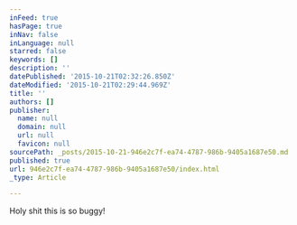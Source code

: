 ```yaml
---
inFeed: true
hasPage: true
inNav: false
inLanguage: null
starred: false
keywords: []
description: ''
datePublished: '2015-10-21T02:32:26.850Z'
dateModified: '2015-10-21T02:29:44.969Z'
title: ''
authors: []
publisher:
  name: null
  domain: null
  url: null
  favicon: null
sourcePath: _posts/2015-10-21-946e2c7f-ea74-4787-986b-9405a1687e50.md
published: true
url: 946e2c7f-ea74-4787-986b-9405a1687e50/index.html
_type: Article

---
```

Holy shit this is so buggy!
